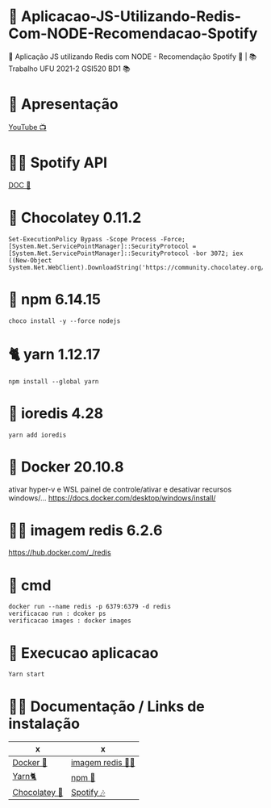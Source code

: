 # 📌 Aplicacao-JS-Utilizando-Redis-Com-NODE-Recomendacao-Spotify
👾 Aplicação JS utilizando Redis com NODE - Recomendação Spotify 👾 | 📚 Trabalho UFU 2021-2 GSI520  BD1 📚

# 🎥 Apresentação 
[YouTube 📺](https://www.youtube.com/watch?v=tU3oU0jkKZ4&t=9s)

# 👾🎶 Spotify API

[DOC 📃](https://developer.spotify.com/console/get-recommendations)


# 🍫 Chocolatey 0.11.2

```terminal
Set-ExecutionPolicy Bypass -Scope Process -Force; [System.Net.ServicePointManager]::SecurityProtocol =
[System.Net.ServicePointManager]::SecurityProtocol -bor 3072; iex ((New-Object
System.Net.WebClient).DownloadString('https://community.chocolatey.org/install.ps1'))
```

# 📮 npm 6.14.15

```terminal
choco install -y --force nodejs
```

# 🐈 yarn 1.12.17

```terminal
npm install --global yarn
```

# 📕 ioredis 4.28
```terminal
yarn add ioredis
```

# 🐳 Docker 20.10.8 
ativar hyper-v e WSL
painel de controle/ativar e desativar recursos windows/...
https://docs.docker.com/desktop/windows/install/ 

# 📕🐳 imagem redis 6.2.6
https://hub.docker.com/_/redis

# 🔌 cmd
```terminal
docker run --name redis -p 6379:6379 -d redis
verificacao run : dcoker ps
verificacao images : docker images
```

# 🏁 Execucao aplicacao

 ```terminal directory
Yarn start
```
# 📖🔗 Documentação / Links de instalação

| x | x |
| -------- | ------- |
| [Docker 🐳](https://docs.docker.com/desktop/windows/install)| [imagem redis 📕🐳](https://hub.docker.com/_/redis) |
| [Yarn🐈](https://yarnpkg.com/getting-started/install) | [npm 📮](https://docs.npmjs.com/cli/v7/commands/npm-install) |
| [Chocolatey 🍫](https://chocolatey.org/install) | [Spotify 🎶](https://developer.spotify.com/console/get-recommendations/) |






